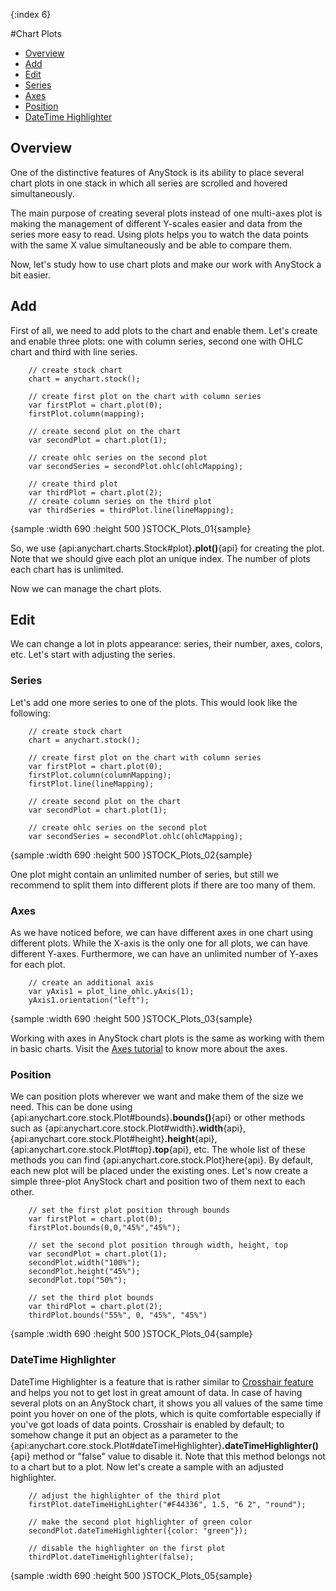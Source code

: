 {:index 6}

#Chart Plots

* [Overview](#overview)
* [Add](#add)
* [Edit](#edit)
 * [Series](#series)
 * [Axes](#axes)
 * [Position](#position)
 * [DateTime Highlighter](#datetime_highlighter)

## Overview

One of the distinctive features of AnyStock is its ability to place several chart plots in one stack in which all series are scrolled and hovered simultaneously.


The main purpose of creating several plots instead of one multi-axes plot is making the management of different Y-scales easier and data from the series more easy to read. Using plots helps you to watch the data points with the same X value simultaneously and be able to compare them.


Now, let's study how to use chart plots and make our work with AnyStock a bit easier.

## Add

First of all, we need to add plots to the chart and enable them. Let's create and enable three plots: one with column series, second one with OHLC chart and third with line series.

```
	// create stock chart
	chart = anychart.stock();

	// create first plot on the chart with column series
	var firstPlot = chart.plot(0);
	firstPlot.column(mapping);

	// create second plot on the chart
	var secondPlot = chart.plot(1);

	// create ohlc series on the second plot
	var secondSeries = secondPlot.ohlc(ohlcMapping);

	// create third plot
	var thirdPlot = chart.plot(2);
	// create column series on the third plot
	var thirdSeries = thirdPlot.line(lineMapping);
```

{sample :width 690 :height 500 }STOCK\_Plots\_01{sample}

So, we use {api:anychart.charts.Stock#plot}**.plot()**{api} for creating the plot. Note that we should give each plot an unique index. The number of plots each chart has is unlimited.

Now we can manage the chart plots.

## Edit

We can change a lot in plots appearance: series, their number, axes, colors, etc. Let's start with adjusting the series.

### Series

Let's add one more series to one of the plots. This would look like the following:

```
	// create stock chart
	chart = anychart.stock();

	// create first plot on the chart with column series
	var firstPlot = chart.plot(0);
	firstPlot.column(columnMapping);
	firstPlot.line(lineMapping);

	// create second plot on the chart
	var secondPlot = chart.plot(1);

	// create ohlc series on the second plot
	var secondSeries = secondPlot.ohlc(ohlcMapping);
```

{sample :width 690 :height 500 }STOCK\_Plots\_02{sample}

One plot might contain an unlimited number of series, but still we recommend to split them into different plots if there are too many of them.


### Axes 

As we have noticed before, we can have different axes in one chart using different plots. While the X-axis is the only one for all plots, we can have different Y-axes. Furthermore, we can have an unlimited number of Y-axes for each plot.

```
	// create an additional axis
	var yAxis1 = plot_line_ohlc.yAxis(1);
	yAxis1.orientation("left");
```
{sample :width 690 :height 500 }STOCK\_Plots\_03{sample}

Working with axes in AnyStock chart plots is the same as working with them in basic charts. Visit the [Axes tutorial](../Axes_and_Grids/Axis_Basics) to know more about the axes.


### Position

We can position plots wherever we want and make them of the size we need. This can be done using {api:anychart.core.stock.Plot#bounds}**.bounds()**{api} or other methods such as {api:anychart.core.stock.Plot#width}**.width**{api}, {api:anychart.core.stock.Plot#height}**.height**{api}, {api:anychart.core.stock.Plot#top}**.top**{api}, etc. The whole list of these methods you can find {api:anychart.core.stock.Plot}here{api}. By default, each new plot will be placed under the existing ones. Let's now create a simple three-plot AnyStock chart and position two of them next to each other.

```
	// set the first plot position through bounds
	var firstPlot = chart.plot(0);
	firstPlot.bounds(0,0,"45%","45%");

	// set the second plot position through width, height, top
	var secondPlot = chart.plot(1);
	secondPlot.width("100%");
	secondPlot.height("45%");
	secondPlot.top("50%");

	// set the third plot bounds
	var thirdPlot = chart.plot(2);
	thirdPlot.bounds("55%", 0, "45%", "45%")
```

{sample :width 690 :height 500 }STOCK\_Plots\_04{sample}


### DateTime Highlighter

DateTime Highlighter is a feature that is rather similar to [Crosshair feature](../Axes_and_Grids/Crosshair) and helps you not to get lost in great amount of data. In case of having several plots on an AnyStock chart, it shows you all values of the same time point you hover on one of the plots, which is quite comfortable especially if you've got loads of data points. Crosshair is enabled by default; to somehow change it put an object as a parameter to the {api:anychart.core.stock.Plot#dateTimeHighlighter}**.dateTimeHighlighter()**{api} method or "false" value to disable it. Note that this method belongs not to a chart but to a plot. Now let's create a sample with an adjusted highlighter.

```
	// adjust the highlighter of the third plot
	firstPlot.dateTimeHighLighter("#F44336", 1.5, "6 2", "round");

	// make the second plot highlighter of green color
	secondPlot.dateTimeHighlighter({color: "green"});

	// disable the highlighter on the first plot
	thirdPlot.dateTimeHighlighter(false);
```

{sample :width 690 :height 500 }STOCK\_Plots\_05{sample}